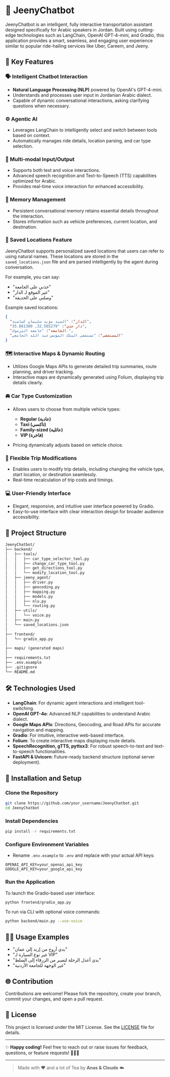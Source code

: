 # 🚗 JeenyChatbot

JeenyChatbot is an intelligent, fully interactive transportation assistant designed specifically for Arabic speakers in Jordan. Built using cutting-edge technologies such as LangChain, OpenAI GPT-4-mini, and Gradio, this application provides a smart, seamless, and engaging user experience similar to popular ride-hailing services like Uber, Careem, and Jeeny.

## 🌟 Key Features

### 🗣️ Intelligent Chatbot Interaction

* **Natural Language Processing (NLP)** powered by OpenAI's GPT-4-mini.
* Understands and processes user input in Jordanian Arabic dialect.
* Capable of dynamic conversational interactions, asking clarifying questions when necessary.

### ⚙️ Agentic AI

* Leverages LangChain to intelligently select and switch between tools based on context.
* Automatically manages ride details, location parsing, and car type selection.

### 🎤 Multi-modal Input/Output

* Supports both text and voice interactions.
* Advanced speech recognition and Text-to-Speech (TTS) capabilities optimized for Arabic.
* Provides real-time voice interaction for enhanced accessibility.

### 🧠 Memory Management

* Persistent conversational memory retains essential details throughout the interaction.
* Stores information such as vehicle preferences, current location, and destination.

### 📍 Saved Locations Feature

JeenyChatbot supports personalized saved locations that users can refer to using natural names. These locations are stored in the `saved_locations.json` file and are parsed intelligently by the agent during conversation.

For example, you can say:

- "خذني على الجامعة"
- "غير الموقع لـ الدار"
- "وصلني على الحديقة"

Example saved locations:
```json
{
  "الدار": "السيد مؤيد سليمان كساسبة",
  "دار جدي": "32.565279, 35.861300",
  "الجامعة": "جامعة اليرموك،",
  "المستشفى": "مستشفى الملك المؤسس عبد الله الجامعي"
}
```

### 🗺️ Interactive Maps & Dynamic Routing

* Utilizes Google Maps APIs to generate detailed trip summaries, route planning, and driver tracking.
* Interactive maps are dynamically generated using Folium, displaying trip details clearly.

### 🚘 Car Type Customization

* Allows users to choose from multiple vehicle types:

  * **Regular (عادية)**
  * **Taxi (تاكسي)**
  * **Family-sized (عائلية)**
  * **VIP (فاخرة)**
* Pricing dynamically adjusts based on vehicle choice.

### 🔄 Flexible Trip Modifications

* Enables users to modify trip details, including changing the vehicle type, start location, or destination seamlessly.
* Real-time recalculation of trip costs and timings.

### 💻 User-Friendly Interface

* Elegant, responsive, and intuitive user interface powered by Gradio.
* Easy-to-use interface with clear interaction design for broader audience accessibility.

## 📂 Project Structure

```markdown
JeenyChatbot/
├── backend/
│   ├── tools/
│   │   ├── car_type_selector_tool.py
│   │   ├── change_car_type_tool.py
│   │   ├── get_directions_tool.py
│   │   └── modify_location_tool.py
│   ├── jeeny_agent/
│   │   ├── driver.py
│   │   ├── geocoding.py
│   │   ├── mapping.py
│   │   ├── models.py
│   │   ├── nlu.py
│   │   └── routing.py
│   ├── utils/
│   │   └── voice.py
│   ├── main.py
│   └── saved_locations.json
│
├── frontend/
│   └── gradio_app.py
│
├── maps/ (generated maps)
│
├── requirements.txt
├── .env.example
├── .gitignore
└── README.md
```

## 🛠️ Technologies Used

* **LangChain**: For dynamic agent interactions and intelligent tool-switching.
* **OpenAI GPT-4o**: Advanced NLP capabilities to understand Arabic dialect.
* **Google Maps APIs**: Directions, Geocoding, and Road APIs for accurate navigation and mapping.
* **Gradio**: For intuitive, interactive web-based interface.
* **Folium**: To create interactive maps displaying route details.
* **SpeechRecognition, gTTS, pyttsx3**: For robust speech-to-text and text-to-speech functionalities.
* **FastAPI & Uvicorn**: Future-ready backend structure (optional server deployment).

## 🚀 Installation and Setup

### Clone the Repository

```bash
git clone https://github.com/your_username/JeenyChatbot.git
cd JeenyChatbot
```

### Install Dependencies

```bash
pip install -r requirements.txt
```

### Configure Environment Variables

* Rename `.env.example` to `.env` and replace with your actual API keys:

```env
OPENAI_API_KEY=your_openai_api_key
GOOGLE_API_KEY=your_google_api_key
```

### Run the Application

To launch the Gradio-based user interface:

```bash
python frontend/gradio_app.py
```

To run via CLI with optional voice commands:

```bash
python backend/main.py --use-voice
```

## 🧑‍💻 Usage Examples

* "بدي أروح من إربد إلى عمان"
* "غير نوع السيارة لـ VIP"
* "بدي أعدل الرحلة لتصير من الزرقاء إلى السلط"
* "غير الوجهة للجامعة الأردنية"

## 🌐 Contribution

Contributions are welcome! Please fork the repository, create your branch, commit your changes, and open a pull request.

## 📜 License

This project is licensed under the MIT License. See the [LICENSE]([LICENSE](https://github.com/anaskasasbeh28/JeenyChatbot?tab=MIT-1-ov-file)) file for details.

---

✨ **Happy coding!** Feel free to reach out or raise issues for feedback, questions, or feature requests! 🚗💨🎉

---

> Made with ❤️ and a lot of Tea by **Anas & Cloude** ☁️

